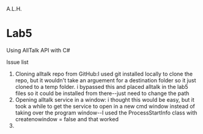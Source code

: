 A.L.H.
# Lab5

Using AllTalk API with C#

Issue list
1. Cloning alltalk repo from GitHub:I used git installed locally to clone the repo, but it wouldn't take an arguement for a destination folder so it just cloned to a temp folder. i bypassed this and placed alltalk in the lab5 files so it could be installed from there--just need to change the path
2. Opening alltalk service in a window: i thought this would be easy, but it took a while to get the service to open in a new cmd window instead of taking over the program window--I used the ProcessStartInfo class with createnowindow = false and that worked
3. 
